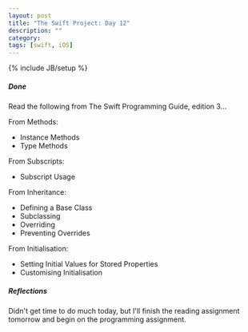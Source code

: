 ```yaml
---
layout: post
title: "The Swift Project: Day 12"
description: ""
category:
tags: [swift, iOS]
---
```


{% include JB/setup %}

##### Done

Read the following from The Swift Programming Guide, edition 3...

From Methods:

* Instance Methods
* Type Methods

From Subscripts:

* Subscript Usage

From  Inheritance:

* Defining a Base Class
* Subclassing
* Overriding
* Preventing Overrides

From Initialisation:

* Setting Initial Values for Stored Properties
* Customising Initialisation


##### Reflections

Didn't get time to do much today, but I'll finish the reading assignment tomorrow and begin on the programming assignment.
